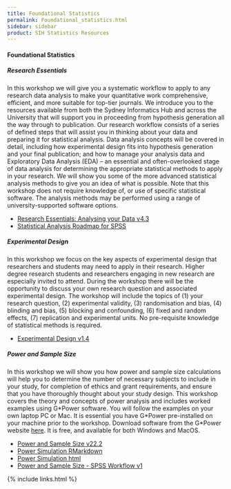 ```yaml
---
title: Foundational Statistics
permalink: Foundational_statistics.html
sidebar: sidebar
product: SIH Statistics Resources
---
```



#### Foundational Statistics 

##### Research Essentials 
In this workshop we will give you a systematic workflow to apply to any research data analysis to make your quantitative work comprehensive, efficient, and more suitable for top-tier journals. We introduce you to the resources available from both the Sydney Informatics Hub and across the University that will support you in proceeding from hypothesis generation all the way through to publication. Our research workflow consists of a series of defined steps that will assist you in thinking about your data and preparing it for statistical analysis. Data analysis concepts will be covered in detail, including how experimental design fits into hypothesis generation and your final publication; and how to manage your analysis data and Exploratory Data Analysis (EDA) – an essential and often-overlooked stage of data analysis for determining the appropriate statistical methods to apply in your research. We will show you some of the more advanced statistical analysis methods to give you an idea of what is possible. Note that this workshop does not require knowledge of, or use of specific statistical software. The analysis methods may be performed using a range of university-supported software options.
  * [Research Essentials: Analysing your Data v4.3](assets/files/Research%20Essentials%20v4.3%2022-11-15%20HANDOUT.pdf) 
  * [Statistical Analysis Roadmap for SPSS](assets/files/Statistical%20analysis%20roadmap%20for%20SPSS.pdf)

##### Experimental Design 
In this workshop we focus on the key aspects of experimental design that researchers and students may need to apply in their research. Higher degree research students and researchers engaging in new research are especially invited to attend. During the workshop there will be the opportunity to discuss your own research question and associated experimental design. The workshop will include the topics of (1) your research question, (2) experimental validity, (3) randomisation and bias, (4) blinding and bias, (5) blocking and confounding, (6) fixed and random effects, (7) replication and experimental units. No pre-requisite knowledge of statistical methods is required.
  * [Experimental Design v1.4](assets/files/Experimental%20Design%20v%201.4.pdf)

##### Power and Sample Size 
In this workshop we will show you how power and sample size calculations will help you to determine the number of necessary subjects to include in your study, for completion of ethics and grant requirements, and ensure that you have thoroughly thought about your study design. This workshop covers the theory and concepts of power analysis and includes worked examples using G\*Power software. You will follow the examples on your own laptop PC or Mac. It is essential you have G\*Power pre-installed on your machine prior to the workshop. Download software from the G*Power website [here](https://www.psychologie.hhu.de/arbeitsgruppen/allgemeine-psychologie-und-arbeitspsychologie/gpower.html). It is free, and available for both Windows and MacOS.
  * [Power and Sample Size v22.2](assets/files/Power%20and%20sample%20size%20v22.2.pdf) 
  * [Power Simulation RMarkdown](assets/files/Example1-simulation.Rmd) 
  * [Power Simulation html](assets/files/Example1-simulation.html)
  * [Power and Sample Size - SPSS Workflow v1](assets/files/Power%and%sample%size%-%SPSS%v1.pdf)


{% include links.html %}
